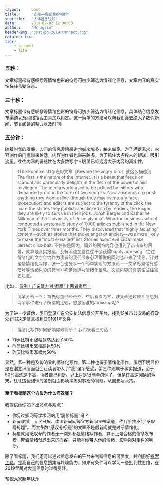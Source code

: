 ```yaml
---
layout:     post
title:      "连接——假信息的判断"
subtitle:   "人体信息过滤"
date:       2019-02-02 12:00:00
author:     "Mr Again"
header-img: "post-bg-2019-connect.jpg"
catalog: true
tags:
    - connect
    - life
---
```



### 五秒：
文章标题带有感叹号等情绪色彩的符号可初步筛选为情绪化信息，文章内容的真实性往往需要注意。

### 三十秒：
文章标题带有感叹号等情绪色彩的符号可初步筛选为情绪化信息，具体结合信息发布渠道以及网络搜索工具加以判定。这一简单的方法可以帮我们筛去绝大多数假新闻，节省阅读的精力以及时间。

### 五分钟：
随着时代的发展，人们的信息阅读渠道也越来越多，越来越宽，为了满足需求，内容创作的门槛越来越低，内容创作者也越来越多，为了抓住大多数人的眼球，吸引流量，往往内容的震撼性在大多数写字人眼里已经远远大于内容的真实性。
>《The Economist》杂志的文章《Beware the angry bird》就这么描述到
The first is the nature of the internet. It is a beast that feeds on scandal and particularly delights in the flesh of the powerful and privileged. The media world used to be policed by editors who demanded proof in the form of two sources. Now amateurs can post anything they want online (though they may eventually face prosecution) and editors are subject to the tyranny of the click: the more the stories they publish are clicked on by readers, the longer they are likely to survive in their jobs. 
Jonah Berger and Katherine Milkman of the University of Pennsylvania’s Wharton business school conducted a systematic study of 7,000 articles published in the  New York Times  over three months. They discovered that “highly arousing” content—such as stories that evoke anger or anxiety—was more likely to make the “most e-mailed” list. Stories about evil CEOs make perfect click-bait.
不仅仅是国内，国外的网络内容也遭到了点击率的困境，就算是真实报道，没有添油加醋往往不会获得highly arousing，往往情绪化的文字会给作为读者的我们带来心理愉悦的同时也带来了误导，针对这些情绪化写作，张一百也分享一个简单实用的方法论——文章标题带有感叹号等情绪色彩的符号可初步筛选为情绪化信息，文章内容的真实性往往需要注意。

比如：
[首例！广东警方对“翻墙”上网者重罚！](https://mp.weixin.qq.com/s/JbVeVgBuE_uC7NlzrtBXZQ)
>简单分析一下：首先标题已经中招，然后看看内容，该文章通过图片信息对两个事件进行了所谓的比较，想激起谁的arousing呢？

为了进一步证伪，我们登录广东公安执法信息公开平台，找到韶关市公安局的行政处罚书决定信息找到[[2019]1号文件](http://www.gdgafz.alldayfilm.com/bookDetail.html?type=1&id=1169775)

>情绪化写作如何影响你的判断？
我们来看三句话：
* 昨天比特币涨幅竟然达到了50%
* 昨天比特币涨幅高达50%
* 昨天比特币涨幅为50%

显然，第一种是及其明显的情绪化写作，第二种也属于情绪化写作，虽然不明显但是在潜意识层面就会让读者带入了“高”这个感受，第三种则属于事实报道，至于50%高还是不高，读者自己判断。以上只是很简单的例子，但是在高速阅读的今天，往往这些细微的差别就会影响读者对事物的判断，从而影响决策。

#### 至于看标题这个方法为什么有效呢？
我提供给你如下出发点与观点：
* 你见过知网等学术网站用“震惊标题”吗？
* 新闻联播、人民日报、中国新闻网等官方新闻发布渠道，你几乎找不到“感叹号标题”。而大多数“感叹号标题”的文章不是假新闻就是过于情绪化。
* 标题就用感叹号的作者无一例外都是情绪写作者，算不上是合格的信息发布者，带着情绪创造出来的内容，只能将你带入他的情绪，影响你对事件的判断。

除了看标题，我们还可以通过信息发布的平台来判断信息的可靠度，并利用好[搜索工具](https://mp.weixin.qq.com/s?__biz=MzI5MDM4NTYwOA==&mid=2247486889&idx=1&sn=1007153800db11c46957f21b53cf9d22&chksm=ec21f60edb567f18f4abe553f9a5451ff57340d248bd87b5d58151fab6dd2a7ae5513834a69b&scene=0&subscene=131&clicktime=1549072970&ascene=7&devicetype=android-25&version=2700003c&nettype=cmnet&abtest_cookie=BQABAAoACwASABMAFAAFACOXHgBamR4Am5keAJ2ZHgDRmR4AAAA%3D&lang=en&pass_ticket=iYGb7VxBgfLtC04vB2AT7xcPinSKxiGR0M7d8WabY5vmTIRc1Fo3JmeXSC9KwnOJ&wx_header=1)，提高自己的信息搜集与处理能力，如果有条件可以学习一些批判性思维，在2019里面对大量信息时过得更好。

预祝大家新年快乐